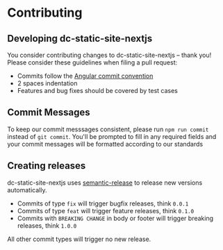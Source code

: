 # Contributing

## Developing dc-static-site-nextjs

You consider contributing changes to dc-static-site-nextjs – thank you!
Please consider these guidelines when filing a pull request:

*  Commits follow the [Angular commit convention](https://github.com/angular/angular.js/blob/master/DEVELOPERS.md#-git-commit-guidelines)
*  2 spaces indentation
*  Features and bug fixes should be covered by test cases

## Commit Messages

To keep our commit messsages consistent, please run `npm run commit` instead of `git commit`.
You'll be prompted to fill in any required fields and your commit messages will be formatted according to our standards 

## Creating releases

dc-static-site-nextjs uses [semantic-release](https://github.com/semantic-release/semantic-release)
to release new versions automatically.

*  Commits of type `fix` will trigger bugfix releases, think `0.0.1`
*  Commits of type `feat` will trigger feature releases, think `0.1.0`
*  Commits with `BREAKING CHANGE` in body or footer will trigger breaking releases, think `1.0.0`

All other commit types will trigger no new release.
